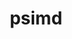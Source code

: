 ---
title: "psimd"
layout: cache
categories: [package, develop-2024-03-17]
meta: {"versions": ["2020-05-17"], "compilers": ["apple-clang@=15.0.0", "gcc@=11.4.0"], "oss": ["ubuntu22.04", "ventura"], "platforms": ["darwin", "linux"], "targets": ["aarch64", "neoverse_v1", "neoverse_v2", "x86_64_v3"], "stacks": ["e4s", "e4s-neoverse-v2", "e4s-neoverse_v1", "ml-darwin-aarch64-mps", "ml-linux-x86_64-cpu", "ml-linux-x86_64-cuda", "ml-linux-x86_64-rocm", "root"], "num_specs": 5, "num_specs_by_stack": {"ml-darwin-aarch64-mps": 1, "root": 5, "e4s-neoverse_v1": 1, "e4s-neoverse-v2": 1, "e4s": 1, "ml-linux-x86_64-cuda": 1, "ml-linux-x86_64-rocm": 1, "ml-linux-x86_64-cpu": 1}}
spec_details: [{"hash": "nw2bvivqj4uh7trrim2ifx2eospdsuiv", "compiler": "apple-clang@=15.0.0", "versions": ["2020-05-17"], "os": "ventura", "platform": "darwin", "target": "aarch64", "variants": ["build_system=cmake", "build_type=Release", "generator=ninja", "~ipo"], "stacks": ["ml-darwin-aarch64-mps", "root"], "size": "-", "tarball": "https://binaries.spack.io/releases/develop-2024-03-17/build_cache/darwin-ventura-aarch64/apple-clang-15.0.0/psimd-2020-05-17/darwin-ventura-aarch64-apple-clang-15.0.0-psimd-2020-05-17-nw2bvivqj4uh7trrim2ifx2eospdsuiv.spack"}, {"hash": "ztu5wasqqhlmk5hgm6c27lhwyh24aoiq", "compiler": "gcc@=11.4.0", "versions": ["2020-05-17"], "os": "ubuntu22.04", "platform": "linux", "target": "neoverse_v1", "variants": ["build_system=cmake", "build_type=Release", "generator=ninja", "~ipo"], "stacks": ["root", "e4s-neoverse_v1"], "size": "-", "tarball": "https://binaries.spack.io/releases/develop-2024-03-17/build_cache/linux-ubuntu22.04-neoverse_v1/gcc-11.4.0/psimd-2020-05-17/linux-ubuntu22.04-neoverse_v1-gcc-11.4.0-psimd-2020-05-17-ztu5wasqqhlmk5hgm6c27lhwyh24aoiq.spack"}, {"hash": "d5ord3ubefnusogsuxtkrudfmpnoe3dc", "compiler": "gcc@=11.4.0", "versions": ["2020-05-17"], "os": "ubuntu22.04", "platform": "linux", "target": "neoverse_v2", "variants": ["build_system=cmake", "build_type=Release", "generator=ninja", "~ipo"], "stacks": ["e4s-neoverse-v2", "root"], "size": "-", "tarball": "https://binaries.spack.io/releases/develop-2024-03-17/build_cache/linux-ubuntu22.04-neoverse_v2/gcc-11.4.0/psimd-2020-05-17/linux-ubuntu22.04-neoverse_v2-gcc-11.4.0-psimd-2020-05-17-d5ord3ubefnusogsuxtkrudfmpnoe3dc.spack"}, {"hash": "fnr7mo5cknfitclwgzviig5gizkloqju", "compiler": "gcc@=11.4.0", "versions": ["2020-05-17"], "os": "ubuntu22.04", "platform": "linux", "target": "x86_64_v3", "variants": ["build_system=cmake", "build_type=Release", "generator=ninja", "~ipo"], "stacks": ["root", "e4s"], "size": "-", "tarball": "https://binaries.spack.io/releases/develop-2024-03-17/build_cache/linux-ubuntu22.04-x86_64_v3/gcc-11.4.0/psimd-2020-05-17/linux-ubuntu22.04-x86_64_v3-gcc-11.4.0-psimd-2020-05-17-fnr7mo5cknfitclwgzviig5gizkloqju.spack"}, {"hash": "zfkddwp2ixve2zws52owyniruyllv2dk", "compiler": "gcc@=11.4.0", "versions": ["2020-05-17"], "os": "ubuntu22.04", "platform": "linux", "target": "x86_64_v3", "variants": ["build_system=cmake", "build_type=Release", "generator=ninja", "~ipo"], "stacks": ["ml-linux-x86_64-cuda", "ml-linux-x86_64-rocm", "root", "ml-linux-x86_64-cpu"], "size": "-", "tarball": "https://binaries.spack.io/releases/develop-2024-03-17/build_cache/linux-ubuntu22.04-x86_64_v3/gcc-11.4.0/psimd-2020-05-17/linux-ubuntu22.04-x86_64_v3-gcc-11.4.0-psimd-2020-05-17-zfkddwp2ixve2zws52owyniruyllv2dk.spack"}]
---